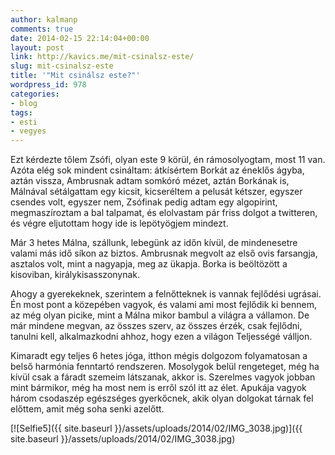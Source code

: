 ```yaml
---
author: kalmanp
comments: true
date: 2014-02-15 22:14:04+00:00
layout: post
link: http://kavics.me/mit-csinalsz-este/
slug: mit-csinalsz-este
title: '"Mit csinálsz este?"'
wordpress_id: 978
categories:
- blog
tags:
- esti
- vegyes
---
```


Ezt kérdezte tőlem Zsófi, olyan este 9 körül, én rámosolyogtam, most 11 van. Azóta elég sok mindent csináltam: átkísértem Borkát az éneklős ágyba, aztán vissza, Ambrusnak adtam somkóró mézet, aztán Borkának is, Málnával sétálgattam egy kicsit, kicseréltem a pelusát kétszer, egyszer csendes volt, egyszer nem, Zsófinak pedig adtam egy algopirint, megmaszíroztam a bal talpamat, és elolvastam pár friss dolgot a twitteren, és végre eljutottam hogy ide is lepötyögjem mindezt.

Már 3 hetes Málna, szállunk, lebegünk az időn kívül, de mindenesetre valami más idő síkon az biztos. Ambrusnak megvolt az első ovis farsangja, asztalos volt, mint a nagyapja, meg az ükapja. Borka is beöltözött a kisoviban, királykisasszonynak.

Ahogy a gyerekeknek, szerintem a felnőtteknek is vannak fejlődési ugrásai. Én most pont a közepében vagyok, és valami ami most fejlődik ki bennem, az még olyan picike, mint a Málna mikor bambul a világra a vállamon. De már mindene megvan, az összes szerv, az összes érzék, csak fejlődni, tanulni kell, alkalmazkodni ahhoz, hogy ezen a világon Teljességé válljon.

Kimaradt egy teljes 6 hetes jóga, itthon mégis dolgozom folyamatosan a belső harmónia fenntartó rendszeren. Mosolygok belül rengeteget, még ha kívül csak a fáradt szemeim látszanak, akkor is. Szerelmes vagyok jobban mint bármikor, még ha most nem is erről szól itt az élet. Apukája vagyok három csodaszép egészséges gyerkőcnek, akik olyan dolgokat tárnak fel előttem, amit még soha senki azelőtt.

[![Selfie5]({{ site.baseurl }}/assets/uploads/2014/02/IMG_3038.jpg)]({{ site.baseurl }}/assets/uploads/2014/02/IMG_3038.jpg)
